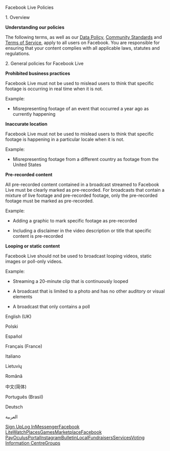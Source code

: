Facebook Live Policies

1\. Overview

**Understanding our policies**

The following terms, as well as our [Data Policy](https://www.facebook.com/about/privacy/), [Community Standards](https://www.facebook.com/communitystandards/) and [Terms of Service](https://www.facebook.com/legal/terms), apply to all users on Facebook. You are responsible for ensuring that your content complies with all applicable laws, statutes and regulations.

2\. General policies for Facebook Live

**Prohibited business practices**

Facebook Live must not be used to mislead users to think that specific footage is occurring in real time when it is not.

Example:

*   Misrepresenting footage of an event that occurred a year ago as currently happening

**Inaccurate location**

Facebook Live must not be used to mislead users to think that specific footage is happening in a particular locale when it is not.

Example:

*   Misrepresenting footage from a different country as footage from the United States

**Pre-recorded content**

All pre-recorded content contained in a broadcast streamed to Facebook Live must be clearly marked as pre-recorded. For broadcasts that contain a mixture of live footage and pre-recorded footage, only the pre-recorded footage must be marked as pre-recorded.

Example:

*   Adding a graphic to mark specific footage as pre-recorded

*   Including a disclaimer in the video description or title that specific content is pre-recorded

**Looping or static content**

Facebook Live should not be used to broadcast looping videos, static images or poll-only videos.

Example:

*   Streaming a 20-minute clip that is continuously looped

*   A broadcast that is limited to a photo and has no other auditory or visual elements

*   A broadcast that only contains a poll

English (UK)

Polski

Español

Français (France)

Italiano

Lietuvių

Română

中文(简体)

Português (Brasil)

Deutsch

العربية

[Sign Up](https://www.facebook.com/reg/)[Log In](https://www.facebook.com/login/)[Messenger](https://l.facebook.com/l.php?u=https%3A%2F%2Fmessenger.com%2F&h=AT2WmOmFauTHmXcrlcfH0s3qVQVGcrYLfkJxaGBXq6LMJyUsbds92Yd1iV6BaTmjRBMxR23nyhHrL6_5cTKDg_grMAOyxO06GAXLV9GR0uaWiCcOUOzG4YgGziZueWXXVyDYk7VUiSPz-3fsqBbxj_F2CLxKt3HJww2igA)[Facebook Lite](https://www.facebook.com/lite/)[Watch](https://en-gb.facebook.com/watch/)[Places](https://www.facebook.com/places/)[Games](https://www.facebook.com/games/)[Marketplace](https://www.facebook.com/marketplace/)[Facebook Pay](https://pay.facebook.com/)[Oculus](https://l.facebook.com/l.php?u=https%3A%2F%2Fwww.oculus.com%2F&h=AT2WmOmFauTHmXcrlcfH0s3qVQVGcrYLfkJxaGBXq6LMJyUsbds92Yd1iV6BaTmjRBMxR23nyhHrL6_5cTKDg_grMAOyxO06GAXLV9GR0uaWiCcOUOzG4YgGziZueWXXVyDYk7VUiSPz-3fsqBbxj_F2CLxKt3HJww2igA)[Portal](https://portal.facebook.com/)[Instagram](https://l.facebook.com/l.php?u=https%3A%2F%2Fwww.instagram.com%2F&h=AT2WmOmFauTHmXcrlcfH0s3qVQVGcrYLfkJxaGBXq6LMJyUsbds92Yd1iV6BaTmjRBMxR23nyhHrL6_5cTKDg_grMAOyxO06GAXLV9GR0uaWiCcOUOzG4YgGziZueWXXVyDYk7VUiSPz-3fsqBbxj_F2CLxKt3HJww2igA)[Bulletin](https://www.bulletin.com/)[Local](https://www.facebook.com/local/lists/245019872666104/)[Fundraisers](https://www.facebook.com/fundraisers/)[Services](https://www.facebook.com/biz/directory/)[Voting Information Centre](https://www.facebook.com/votinginformationcenter/?entry_point=c2l0ZQ%3D%3D)[Groups](https://www.facebook.com/groups/explore/)